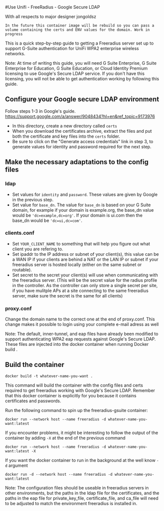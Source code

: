 #Use Unifi - FreeRadius - Google Secure LDAP 

With all respects to major designer jongoldsz

```
In the future this container image will be rebuild so you can pass a volume containing the certs and ENV values for the domain. Work in progress
```

This is a quick step-by-step guide to getting a Freeradius server set up to support G-Suite authentication for UniFi WPA2 enterprise wireless networks.

Note: At time of writing this guide, you will need G Suite Enterprise, G Suite Enterprise for Education, G Suite Education, or Cloud Identity Premium licensing to use Google's Secure LDAP service. If you don't have this licensing, you will not be able to get authentication working by following this guide.

## Configure your Google secure LDAP environment
Follow steps 1-3 in Google's guide. https://support.google.com/a/answer/9048434?hl=en&ref_topic=9173976
- In this directory, create a new directory called `certs`
- When you download the certificates archive, extract the files and put both the certificate and key files into the `certs` folder.
- Be sure to click on the "Generate access credentials" link in step 3, to generate values for identity and password required for the next step.

## Make the necessary adaptations to the config files
### ldap
- Set values for `identity` and `password`. These values are given by Google in the previous step.
- Set value for `base_dn`. The value for `base_dn` is based on your G Suite domain, for example if your domain is example.org, the base_dn value would be `'dc=example,dc=org'`. If your domain is ui.com then the base_dn would be  `'dc=ui,dc=com'`.

### clients.conf
- Set `YOUR_CLIENT_NAME` to something that will help you figure out what client you are refering to.
- Set ipaddr to the IP address or subnet of your client(s), this value can be a WAN IP if your clients are behind a NAT or the LAN IP or subnet if your freeradius server is hosted locally (either on the same subnet or routable).
- Set secret to the secret your client(s) will use when communicating with the freeradius server. (This will be the secret value for the radius profile in the controller. As the controller can only store a single secret per site, if you have mulitple APs at a site connecting to the same freeradius server, make sure the secret is the same for all clients)

### proxy.conf
Change the domain name to the correct one at the end of proxy.conf. This change makes it possible to login using your complete e-mail adress as well

Note: The default, inner-tunnel, and eap files have already been modified to support authenticating WPA2 eap requests against Google's Secure LDAP. These files are injected into the docker container when running Docker build .


## Build the container

`docker build -t whatever-name-you-want .`

This command will build the container with the config files and certs required to get freeradius working with Google's Secure LDAP. Remember that this docker container is explicitly for you because it contains certificates and passwords.

Run the following command to spin up the freeradius-gsuite container:

`docker run --network host --name freeradius -d whatever-name-you-want:latest`

If you encounter problems, it might be interesting to follow the output of the container by adding `-X` at the end of the previous command

`docker run --network host --name freeradius -d whatever-name-you-want:latest -X`

If you want the docker container to run in the background at the well know `-d` argument

`docker run -d --network host --name freeradius -d whatever-name-you-want:latest`

Note: The configuration files should be useable in freeradius servers in other environments, but the paths in the ldap file for the certificates, and the paths in the eap file for private_key_file, certificate_file, and ca_file will need to be adjusted to match the environment freeradius is installed in.
